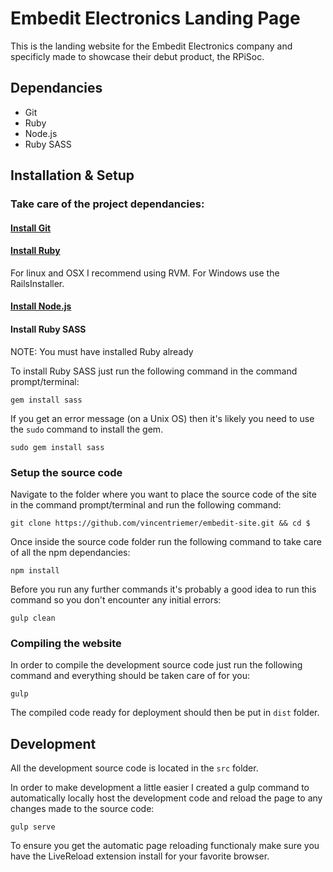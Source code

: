 # Embedit Electronics Landing Page

This is the landing website for the Embedit Electronics company and specificly made to showcase their debut product, the RPiSoc.

## Dependancies

- Git
- Ruby
- Node.js
- Ruby SASS

## Installation & Setup

### Take care of the project dependancies:

#### [Install Git](http://git-scm.com/book/en/Getting-Started-Installing-Git)

#### [Install Ruby](https://www.ruby-lang.org/en/installation/)

For linux and OSX I recommend using RVM. For Windows use the RailsInstaller.

#### [Install Node.js](http://nodejs.org/)

#### Install Ruby SASS

NOTE: You must have installed Ruby already

To install Ruby SASS just run the following command in the command prompt/terminal:

    gem install sass

If you get an error message (on a Unix OS) then it's likely you need to use the `sudo` command to install the gem.

    sudo gem install sass

### Setup the source code

Navigate to the folder where you want to place the source code of the site in the command prompt/terminal and run the following command:

    git clone https://github.com/vincentriemer/embedit-site.git && cd $

Once inside the source code folder run the following command to take care of all the npm dependancies:

    npm install

Before you run any further commands it's probably a good idea to run this command so you don't encounter any initial errors:

    gulp clean

### Compiling the website

In order to compile the development source code just run the following command and everything should be taken care of for you:
 
    gulp

The compiled code ready for deployment should then be put in `dist` folder.

## Development

All the development source code is located in the `src` folder.

In order to make development a little easier I created a gulp command to automatically locally host the development code and reload the page to any changes made to the source code:

    gulp serve

To ensure you get the automatic page reloading functionaly make sure you have the LiveReload extension install for your favorite browser.
